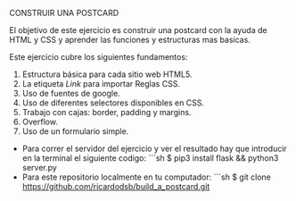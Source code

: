 CONSTRUIR UNA POSTCARD

El objetivo de este ejercicio es construir una postcard con la ayuda de HTML y CSS y aprender las funciones y estructuras mas basicas.

Este ejercicio cubre los siguientes fundamentos:
1. Estructura básica para cada sitio web HTML5.
2. La etiqueta *Link* para importar Reglas CSS.
3. Uso de fuentes de google.
3. Uso de diferentes selectores disponibles en CSS.
4. Trabajo con cajas: border, padding y margins.
5. Overflow.
6. Uso de un formulario simple.

* Para correr el servidor del ejercicio y ver el resultado hay que introducir en la terminal el siguiente codigo: ```sh $ pip3 install flask && python3 server.py
* Para este repositorio localmente en tu computador: ```sh $ git clone https://github.com/ricardodsb/build_a_postcard.git
